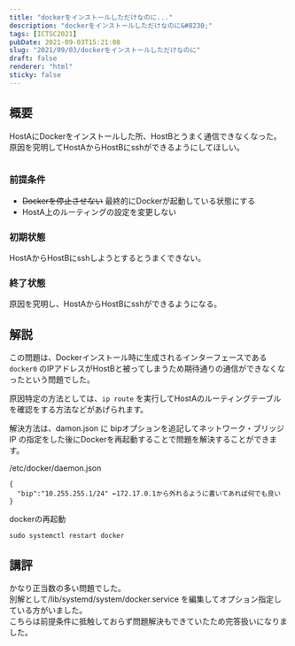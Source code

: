 ```yaml
---
title: "dockerをインストールしただけなのに..."
description: "dockerをインストールしただけなのに&#8230;"
tags: [ICTSC2021]
pubDate: 2021-09-03T15:21:08
slug: "2021/09/03/dockerをインストールしただけなのに"
draft: false
renderer: "html"
sticky: false
---
```



<h2>概要</h2>



<p>HostAにDockerをインストールした所、HostBとうまく通信できなくなった。原因を究明してHostAからHostBにsshができるようにしてほしい。</p>



<figure class="wp-block-image"><img decoding="async" src="https://i.imgur.com/XXsgXPk.jpg.webp" alt=""/></figure>



<h3>前提条件</h3>



<ul><li><del>Dockerを停止させない</del> 最終的にDockerが起動している状態にする</li><li>HostA上のルーティングの設定を変更しない</li></ul>



<h3>初期状態</h3>



<p>HostAからHostBにsshしようとするとうまくできない。</p>



<h3>終了状態</h3>



<p>原因を究明し、HostAからHostBにsshができるようになる。</p>



<h2>解説</h2>



<p>この問題は、Dockerインストール時に生成されるインターフェースである<code>docker0</code> のIPアドレスがHostBと被ってしまうため期待通りの通信ができなくなったという問題でした。</p>



<p>原因特定の方法としては、<code>ip route</code> を実行してHostAのルーティングテーブルを確認をする方法などがあげられます。</p>



<p>解決方法は、damon.json に bipオプションを追記してネットワーク・ブリッジ IP の指定をした後にDockerを再起動することで問題を解決することができます。</p>



<p>/etc/docker/daemon.json</p>


<div class="wp-block-syntaxhighlighter-code "><pre><code>{
  &quot;bip&quot;:&quot;10.255.255.1/24&quot; ←172.17.0.1から外れるように書いてあれば何でも良い
}</code></pre></div>


<p>dockerの再起動</p>


<div class="wp-block-syntaxhighlighter-code "><pre><code>sudo systemctl restart docker</code></pre></div>


<h2>講評</h2>



<p>かなり正当数の多い問題でした。<br>
別解として/lib/systemd/system/docker.service を編集してオプション指定している方がいました。<br>
こちらは前提条件に抵触しておらず問題解決もできていたため完答扱いになりました。</p>
